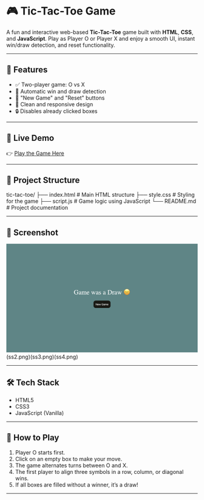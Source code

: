 # 🎮 Tic-Tac-Toe Game

A fun and interactive web-based **Tic-Tac-Toe** game built with **HTML**, **CSS**, and **JavaScript**. Play as Player O or Player X and enjoy a smooth UI, instant win/draw detection, and reset functionality.

---

## 🌟 Features

- ✅ Two-player game: O vs X
- 🧠 Automatic win and draw detection
- 🔁 "New Game" and "Reset" buttons
- 🧼 Clean and responsive design
- 🔒 Disables already clicked boxes

---

## 🚀 Live Demo

👉 [Play the Game Here](https://ankitkr20.github.io/tic-tac-toe)  
<!-- Replace with your GitHub Pages link after hosting -->

---

## 📁 Project Structure
tic-tac-toe/
├── index.html # Main HTML structure
├── style.css # Styling for the game
├── script.js # Game logic using JavaScript
└── README.md # Project documentation


---

## 📸 Screenshot

![Game Screenshot](ss1.png)(ss2.png)(ss3.png)(ss4.png)



<!-- Upload a screenshot image in your repo and rename accordingly -->

---

## 🛠️ Tech Stack

- HTML5
- CSS3
- JavaScript (Vanilla)

---

## 🧠 How to Play

1. Player O starts first.
2. Click on an empty box to make your move.
3. The game alternates turns between O and X.
4. The first player to align three symbols in a row, column, or diagonal wins.
5. If all boxes are filled without a winner, it’s a draw!

---
